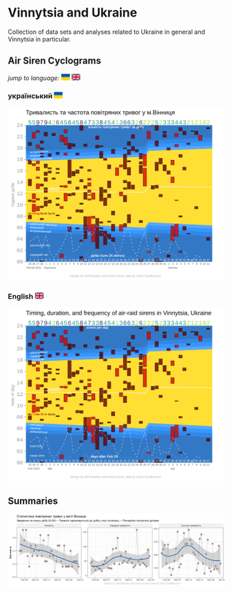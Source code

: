 Vinnytsia and Ukraine
==========================

Collection of data sets and analyses related to Ukraine in general and Vinnytsia in particular.

Air Siren Cyclograms
--------------------------

*jump to language:*  <a href="#український"><img src="utility/assets/../flag-icons-4.1.4/flags/4x3/ua.svg" alt = "ua" style="width:20px;"></a> <a href="english"><img src="utility/assets/../flag-icons-4.1.4/flags/4x3/gb.svg" alt = "en" style="width:20px;"></a>

### український <img src="utility/assets/../flag-icons-4.1.4/flags/4x3/ua.svg" alt = "ua" style="width:20px;">

![Air Sirens in Vinnytsia (UA)][air-ua]

### English <img src="utility/assets/../flag-icons-4.1.4/flags/4x3/gb.svg" alt = "gb" style="width:20px;">

![Air Sirens in Vinnytsia (EN)][air-en]

Summaries
--------------------------

![Air Sirens in Vinnytsia-summary][airsum]

<!-- image references -->
[air-en]:./analysis/report-1/prints/1-cyclogram-language_en.png

[air-ua]:./analysis/report-1/prints/1-cyclogram-language_ua.png

[airsum]:./analysis/report-1/prints/2-count-duration.png
